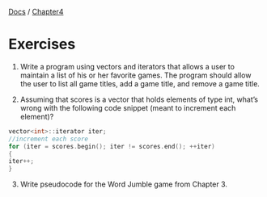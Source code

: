 [Docs](../../) / [Chapter4](../)
# Exercises

1. Write a program using vectors and iterators that allows a user to maintain a list of his or her favorite games. The program should allow the user to list all game titles, add a game title, and remove a game title.

2. Assuming that scores is a vector that holds elements of type int, what’s wrong with the following code snippet (meant to increment each element)?
```cpp
vector<int>::iterator iter;
//increment each score
for (iter = scores.begin(); iter != scores.end(); ++iter)
{
iter++;
}
```

3. Write pseudocode for the Word Jumble game from Chapter 3.